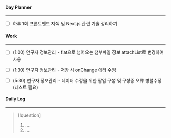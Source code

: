 
#### Day Planner
---
- [ ] 하루 1회 프론트엔드 지식 및 Next.js 관련 기술 정리하기


#### Work
---
- [ ] (1:00) 연구자 정보관리 - flat으로 넘어오는 첨부파일 정보 attachList로 변경하여 사용
- [ ] (1:30) 연구자 정보관리 - 저장 시 onChange 에러 수정
- [ ] (5:30) 연구자 정보관리 - 데이터 수정을 위한 팝업 구성 및 구성중 오류 병렬수정(테스트 필요)


#### Daily Log
---
> [!question]
> 1. ...
> 2. ...
